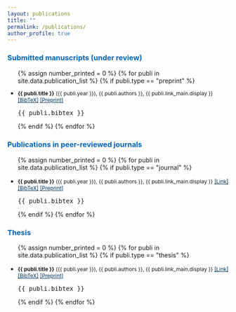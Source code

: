 ```yaml
---
layout: publications
title: ""
permalink: /publications/
author_profile: true
---
```


<!-- _pages/publications.md -->

### <span style="color:rgb(0, 101, 189)"> Submitted manuscripts (under review)
<ul class="preprint_list">
{% assign number_printed = 0 %}
{% for publi in site.data.publication_list %}
{% if publi.type == "preprint" %}

<li ><p style="font-size:0.85em">
<b>{{ publi.title }}</b> ({{ publi.year }}), {{ publi.authors }}, {{ publi.link_main.display }}
<a href="javascript:toggleBibtex('{{ publi.label }}')" style="color:rgb(0, 51, 89, 1.0);">[BibTeX]</a>
<a href="{{ publi.link_pre.url }}" target="_blank" style="color:rgb(0, 51, 89, 1.0);">[Preprint]</a> 
</p>
<div id="bib_{{ publi.label }}" class="bibtex noshow">
<pre>
{{ publi.bibtex }}
</pre>
</div>
</li>

{% endif %}
{% endfor %}

</ul>

### <span style="color:rgb(0, 101, 189)"> Publications in peer-reviewed journals
<!-- Generated from JabRef by PubList by Truong Nghiem at 11:44 on 2015.09.10. -->
<ul class="biblist">

{% assign number_printed = 0 %}
{% for publi in site.data.publication_list %}
{% if publi.type == "journal" %}

<li ><p style="font-size:0.85em">
<b>{{ publi.title }}</b> ({{ publi.year }}), {{ publi.authors }}, {{ publi.link_main.display }}
<a href="{{ publi.link_main.url }}" target="_blank" style="color:rgb(0, 51, 89, 1.0);">[Link]</a>
<a href="javascript:toggleBibtex('{{ publi.label }}')" style="color:rgb(0, 51, 89, 1.0);">[BibTeX]</a>
<a href="{{ publi.link_pre.url }}" target="_blank" style="color:rgb(0, 51, 89, 1.0);">[Preprint]</a> 
</p>
<div id="bib_{{ publi.label }}" class="bibtex noshow">
<pre>
{{ publi.bibtex }}
</pre>
</div>
</li>

{% endif %}
{% endfor %}

</ul>

### <span style="color:rgb(0, 101, 189)"> Thesis
<ul class="biblist">

{% assign number_printed = 0 %}
{% for publi in site.data.publication_list %}
{% if publi.type == "thesis" %}

<li ><p style="font-size:0.85em">
<b>{{ publi.title }}</b> ({{ publi.year }}), {{ publi.authors }}, {{ publi.link_main.display }}
<a href="{{ publi.link_main.url }}" target="_blank" style="color:rgb(0, 51, 89, 1.0);">[Link]</a>
<a href="javascript:toggleBibtex('{{ publi.label }}')" style="color:rgb(0, 51, 89, 1.0);">[BibTeX]</a>
<a href="{{ publi.link_pre.url }}" target="_blank" style="color:rgb(0, 51, 89, 1.0);">[Preprint]</a> 
</p>
<div id="bib_{{ publi.label }}" class="bibtex noshow">
<pre>
{{ publi.bibtex }}
</pre>
</div>
</li>

{% endif %}
{% endfor %}

</ul>

